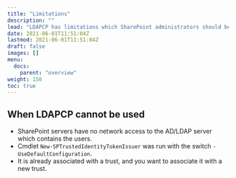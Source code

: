 ```yaml
---
title: "Limitations"
description: ""
lead: "LDAPCP has limitations which SharePoint administrators should be aware of before installing it."
date: 2021-06-01T11:51:04Z
lastmod: 2021-06-01T11:51:04Z
draft: false
images: []
menu: 
  docs:
    parent: "overview"
weight: 150
toc: true
---
```


## When LDAPCP cannot be used

- SharePoint servers have no network access to the AD/LDAP server which contains the users.
- Cmdlet `New-SPTrustedIdentityTokenIssuer` was run with the switch `-UseDefaultConfiguration`.
- It is already associated with a trust, and you want to associate it with a new trust.
